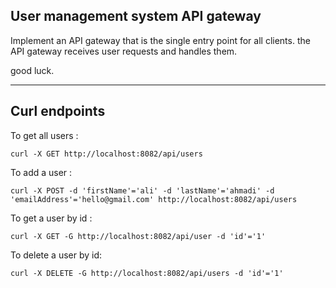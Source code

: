 ## User management system API gateway
Implement an API gateway that is the single entry point for all clients.
the API gateway receives user requests and handles them. 

good luck.
___
## Curl endpoints
 To get all users : 
 
 `curl -X GET http://localhost:8082/api/users`
 
 To add a user :
 
 `curl -X POST -d 'firstName'='ali' -d 'lastName'='ahmadi' -d 'emailAddress'='hello@gmail.com' http://localhost:8082/api/users`
 
 To get a user by id :
 
 `curl -X GET -G http://localhost:8082/api/user -d 'id'='1' `
 
 To delete a user by id:
 
 `curl -X DELETE -G http://localhost:8082/api/users -d 'id'='1' `